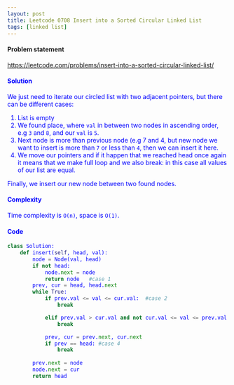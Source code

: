 ```yaml
---
layout: post
title: Leetcode 0708 Insert into a Sorted Circular Linked List
tags: [linked list]
---
```


#### Problem statement

<a href="https://leetcode.com/problems/insert-into-a-sorted-circular-linked-list/"> <font color = blue>https://leetcode.com/problems/insert-into-a-sorted-circular-linked-list/

#### Solution
We just need to iterate our circled list with two adjacent pointers, but there can be different cases:

1. List is empty
2. We found place, where `val` in between two nodes in ascending order, e.g `3` and `8`, and our `val` is `5`.
3. Next node is more than previous node (e.g 7 and 4, but new node we want to insert is more than `7` or less than `4`, then we can insert it here.
4. We move our pointers and if it happen that we reached head once again it means that we make full loop and we also break: in this case all values of our list are equal.

Finally, we insert our new node between two found nodes. 

#### Complexity
Time complexity is `O(n)`, space is `O(1)`.

#### Code
```python
class Solution:
    def insert(self, head, val):
        node = Node(val, head)
        if not head: 
            node.next = node
            return node   #case 1
        prev, cur = head, head.next
        while True:
            if prev.val <= val <= cur.val:  #case 2
                break

            elif prev.val > cur.val and not cur.val <= val <= prev.val:  #case 3
                break

            prev, cur = prev.next, cur.next
            if prev == head: #case 4
                break
                
        prev.next = node
        node.next = cur
        return head
```

